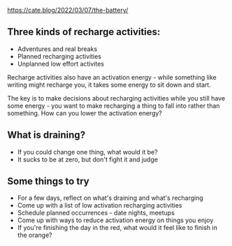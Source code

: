 https://cate.blog/2022/03/07/the-battery/

## Three kinds of recharge activities:

* Adventures and real breaks
* Planned recharging activities
* Unplanned low effort activites

Recharge activities also have an activation energy - while something like writing might recharge you, it takes some energy to sit down and start.

The key is to make decisions about recharging activities while you still have some energy - you want to make recharging a thing to fall into rather than something.  How can you lower the activation energy?

## What is draining?

* If you could change one thing, what would it be?
* It sucks to be at zero, but don't fight it and judge

## Some things to try
* For a few days, reflect on what's draining and what's recharging
* Come up with a list of low activation recharging activities
* Schedule planned occurrences - date nights, meetups
* Come up with ways to reduce activation energy on things you enjoy
* If you're finishing the day in the red, what would it feel like to finish in the orange?





